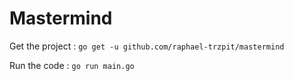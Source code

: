 # Mastermind

Get the project : 
`go get -u github.com/raphael-trzpit/mastermind`

Run the code : 
`go run main.go`